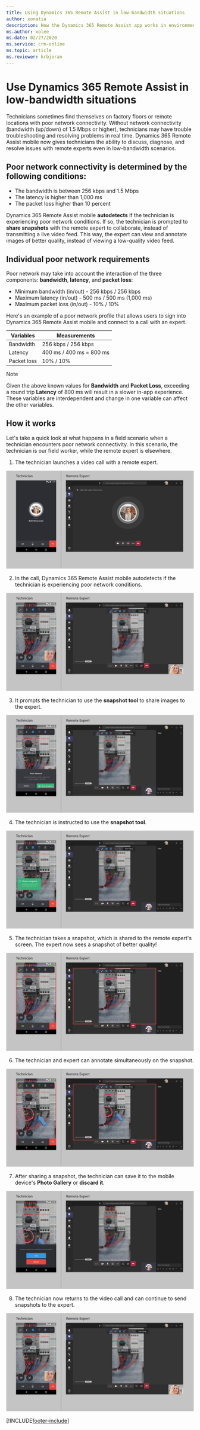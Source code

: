 ```yaml
---
title: Using Dynamics 365 Remote Assist in low-bandwidth situations
author: xonatia
description: How the Dynamics 365 Remote Assist app works in environments with low-bandwidth conditions 
ms.author: xolee
ms.date: 02/27/2020
ms.service: crm-online
ms.topic: article
ms.reviewer: krbjoran
---
```

# Use Dynamics 365 Remote Assist in low-bandwidth situations

Technicians sometimes find themselves on factory floors or remote locations with poor network connectivity. Without network connectivity (bandwidth (up/down) of 1.5 Mbps or higher), technicians may have trouble troubleshooting and resolving problems in real time. Dynamics 365 Remote Assist mobile now gives technicians the ability to discuss, diagnose, and resolve issues with remote experts even in low-bandwidth scenarios.

## Poor network connectivity is determined by the following conditions: 

- The bandwidth is between 256 kbps and 1.5 Mbps
- The latency is higher than 1,000 ms
- The packet loss higher than 10 percent

Dynamics 365 Remote Assist mobile **autodetects** if the technician is experiencing poor network conditions. If so, the technician is prompted to **share snapshots** with the remote expert to collaborate, instead of transmitting a live video feed. This way, the expert can view and annotate images of better quality, instead of viewing a low-quality video feed.

## Individual poor network requirements
	
Poor network may take into account the interaction of the three components: **bandwidth**, **latency**, and **packet loss**:

- Minimum bandwidth (in/out) - 256 kbps / 256 kbps
- Maximum latency (in/out) - 500 ms / 500 ms (1,000 ms) 
- Maximum packet loss (in/out) - 10% / 10%  

 Here's an example of a poor network profile that allows users to sign into Dynamics 365 Remote Assist mobile and connect to a call with an expert.
    
| Variables  | Measurements |
| ------------- | ------------- |
| Bandwidth  | 256 kbps / 256 kbps  |
| Latency  | 400 ms / 400 ms = 800 ms  |
| Packet loss  | 10% / 10%  |

> [!NOTE]
> Given the above known values for **Bandwidth** and **Packet Loss**, exceeding a round trip **Latency** of 800 ms will result in a slower in-app experience. These variables are interdependent and change in one variable can affect the other variables. 

## How it works

Let's take a quick look at what happens in a field scenario when a technician encounters poor network connectivity. In this scenario, the technician is our field worker, while the remote expert is elsewhere.

1. The technician launches a video call with a remote expert.

![Side-by-side screenshots of Dynamics 365 Remote Assist on mobile and Microsoft Teams, launching a call.](./media/network_1.png "Launch Call") 

2. In the call, Dynamics 365 Remote Assist mobile autodetects if the technician is experiencing poor network conditions. 

![Side-by-side screenshots of Dynamics 365 Remote Assist on mobile and Microsoft Teams, showing a low-quality image in the chat window because of poor network conditions](./media/network_2.png "Detection") 

3. It prompts the technician to use the **snapshot tool** to share images to the expert.

![Side-by-side screenshots of Dynamics 365 Remote Assist on mobile and Microsoft Teams, showing the Poor Network notification and the Share Snapshot option on the mobile device screen.](./media/network_3.png "Share") 

4. The technician is instructed to use the **snapshot tool**.

![Side-by-side screenshots of Dynamics 365 Remote Assist on mobile and Microsoft Teams, showing the tooltip on mobile that prompts the technician to share a snapshot.](./media/network_4.png "Tool Tip") 
 
5. The technician takes a snapshot, which is shared to the remote expert's screen. The expert now sees a snapshot of better quality!

![Side-by-side screenshots of Dynamics 365 Remote Assist on mobile and Microsoft Teams, showing the snapshot on both screens.](./media/network_5.png "Expert-side Snapshot") 

6. The technician and expert can annotate simultaneously on the snapshot.

![Side-by-side screenshots of Dynamics 365 Remote Assist on mobile and Microsoft Teams, showing annotations on the snapshot on both screens.](./media/network_6.png "Annotate") 

7. After sharing a snapshot, the technician can save it to the mobile device's **Photo Gallery** or **discard it**.

![Side-by-side screenshots of Dynamics 365 Remote Assist on mobile and Microsoft Teams, showing the option to either save or discard the snapshot on mobile.](./media/network_7.png "Photo Gallery") 

8. The technician now returns to the video call and can continue to send snapshots to the expert.

![Side-by-side screenshots of Dynamics 365 Remote Assist on mobile and Microsoft Teams, showing the return to video call.](./media/network_2.png "Video Feed") 



[!INCLUDE[footer-include](../../includes/footer-banner.md)]
